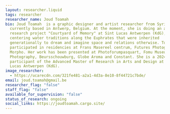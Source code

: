 ```yaml
---
layout: researcher.liquid
tags: researcher
researcher_name: Joud Toamah
bio: Joud Toamah  is a graphic designer and artist researcher from Syria
  currently based in Antwerp, Belgium. At the moment, she is doing an artistic
  research project "Courtyard of Memory" at Sint Lucas Antwerpen (KdG),
  centering water traditions along the Euphrates that were inherited
  generationally to dream and imagine space and relations otherwise. Toamah
  participated in residencies at Frans Masereel centrum, Futures Photography and
  Morpho. Her work has been presented at Photoforumpasquart, Fomu Museum of
  Photography, Beursschouwburg, Globe Aroma and Constant. She is a 2024-2025
  participant of the Advanced Master of Research in Arts and Design at Sint
  Lucas Antwerpen (KdG).
image_researcher:
  - https://ucarecdn.com/321fe481-a2a1-4d3a-8e10-8f44721c7bde/
email: joud.toamah@gmail.be
researcher_flag: "false"
staff_flag: "false"
available_for_supervision: "false"
status_of_research: ongoing
social_links: https://joudtoamah.cargo.site/
---
```

